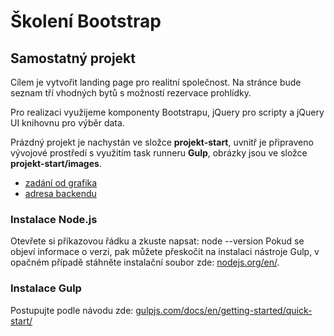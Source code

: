 # Školení Bootstrap

## Samostatný projekt
Cílem je vytvořit landing page pro realitní společnost. Na stránce bude seznam tří vhodných bytů s možností rezervace prohlídky.

Pro realizaci využijeme komponenty Bootstrapu, jQuery pro scripty a jQuery UI knihovnu pro výběr data.

Prázdný projekt je nachystán ve složce **projekt-start**, uvnitř je připraveno vývojové prostředí s využitím task runneru **Gulp**, obrázky jsou ve složce **projekt-start/images**.

 - [zadání od grafika](https://www.figma.com/file/DYRA0TqLuYs05HSAiSNi0Z/Wireframes-Bootstrap?node-id=194140%3A145)
 - [adresa backendu](https://www.lukassvoboda.cz/coding/bootstrap2020/ajax.php)

### Instalace Node.js
Otevřete si příkazovou řádku a zkuste napsat:
    node --version
Pokud se objeví informace o verzi, pak můžete přeskočit na instalaci nástroje Gulp, v opačném případě stáhněte instalační soubor zde: [nodejs.org/en/](https://nodejs.org/en/).

### Instalace Gulp
Postupujte podle návodu zde:
[gulpjs.com/docs/en/getting-started/quick-start/](https://gulpjs.com/docs/en/getting-started/quick-start/#install-the-gulp-command-line-utility)